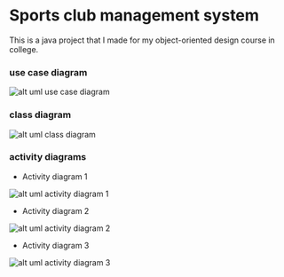 # Sports club management system

This is a java project that I made for my object-oriented design course in college.

### use case diagram

![alt uml use case diagram](uml/use_case_diagram.jpg)

### class diagram

![alt uml class diagram](uml/class_diagram.jpg)

### activity diagrams

- Activity diagram 1

![alt uml activity diagram 1](uml/activity_diagram_1.jpg)

- Activity diagram 2

![alt uml activity diagram 2](uml/activity_diagram_2.jpg)

- Activity diagram 3

![alt uml activity diagram 3](uml/activity_diagram_3.jpg)